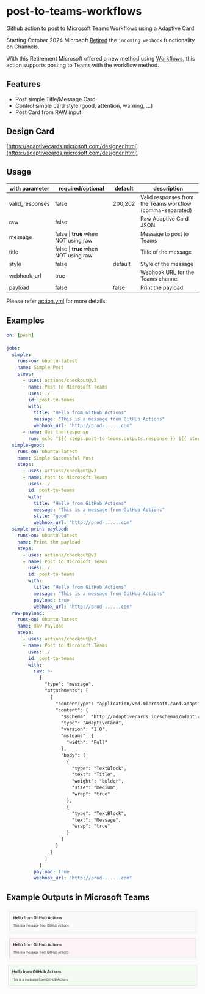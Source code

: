 # post-to-teams-workflows

Github action to post to Microsoft Teams Workflows using a Adaptive Card.

Starting October 2024 Microsoft [Retired](https://devblogs.microsoft.com/microsoft365dev/retirement-of-office-365-connectors-within-microsoft-teams/) the `incoming webhook` functionality on Channels.

With this Retirement Microsoft offered a new method using [Workflows](https://prod.support.services.microsoft.com/en-us/office/create-incoming-webhooks-with-workflows-for-microsoft-teams-8ae491c7-0394-4861-ba59-055e33f75498), this action supports posting to Teams with the workflow method.

## Features

* Post simple Title/Message Card
* Control simple card style (good, attention, warning, ...)
* Post Card from RAW input

## Design Card

[https://adaptivecards.microsoft.com/designer.html](https://adaptivecards.microsoft.com/designer.html)

## Usage

| with parameter |	required/optional |	default	| description |
| --- | --- | --- | --- |
| valid_responses | false | 200,202 | Valid responses from the Teams workflow (comma-separated)|
| raw | false | | Raw Adaptive Card JSON |
| message | false \| **true** when NOT using raw | | Message to post to Teams |
| title | false  \| **true** when NOT using raw | | Title of the message|
| style | false | default | Style of the message |
| webhook_url | true | | Webhook URL for the Teams channel |
| payload | false | false | Print the payload |

Please refer [action.yml](./action.yml) for more details.

## Examples

```yml
on: [push]

jobs:
  simple:
    runs-on: ubuntu-latest
    name: Simple Post
    steps:
      - uses: actions/checkout@v3
      - name: Post to Microsoft Teams
        uses: ./
        id: post-to-teams
        with:
          title: "Hello from GitHub Actions"
          message: "This is a message from GitHub Actions"
          webhook_url: "http://prod-......com"
      - name: Get the response
        run: echo "${{ steps.post-to-teams.outputs.response }} ${{ steps.post-to-teams.outputs.message }}"
  simple-good:
    runs-on: ubuntu-latest
    name: Simple Successful Post
    steps:
      - uses: actions/checkout@v3
      - name: Post to Microsoft Teams
        uses: ./
        id: post-to-teams
        with:
          title: "Hello from GitHub Actions"
          message: "This is a message from GitHub Actions"
          style: "good"
          webhook_url: "http://prod-......com"
  simple-print-payload:
    runs-on: ubuntu-latest
    name: Print the payload
    steps:
      - uses: actions/checkout@v3
      - name: Post to Microsoft Teams
        uses: ./
        id: post-to-teams
        with:
          title: "Hello from GitHub Actions"
          message: "This is a message from GitHub Actions"
          payload: true
          webhook_url: "http://prod-......com"
  raw-payload:
    runs-on: ubuntu-latest
    name: Raw Payload
    steps:
      - uses: actions/checkout@v3
      - name: Post to Microsoft Teams
        uses: ./
        id: post-to-teams
        with:
          raw: >-
            {
              "type": "message",
              "attachments": [
                {
                  "contentType": "application/vnd.microsoft.card.adaptive",
                  "content": {
                    "$schema": "http://adaptivecards.io/schemas/adaptive-card.json",
                    "type": "AdaptiveCard",
                    "version": "1.0",
                    "msteams": {
                      "width": "Full"
                    },
                    "body": [
                      {
                        "type": "TextBlock",
                        "text": "Title",
                        "weight": "bolder",
                        "size": "medium",
                        "wrap": "true"
                      },
                      {
                        "type": "TextBlock",
                        "text": "Message",
                        "wrap": "true"
                      }
                    ]
                  }
                }
              ]
            }
          payload: true
          webhook_url: "http://prod-......com"
```

## Example Outputs in Microsoft Teams

![Default Style](./images/examples/default.png)
![Attention Style](./images/examples/attention.png)
![Good Style](./images/examples/good.png)
